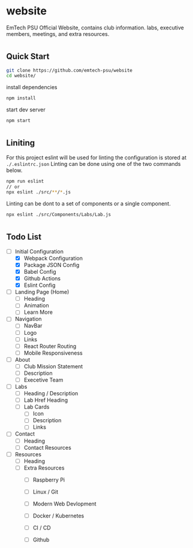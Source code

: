 # website
EmTech PSU Official Website, contains club information. labs, executive members, meetings, and extra resources.

# 
## Quick Start
```bash
git clone https://github.com/emtech-psu/website
cd website/
```

install dependencies
```bash
npm install
```

start dev server
```bash
npm start
```

#

## Liniting
For this project eslint will be used for linting the configuration is stored at `./.eslintrc.json`
Linting can be done using one of the two commands below.
```bash
npm run eslint
// or
npx eslint ./src/**/*.js
```
Linting can be dont to a set of components or a single component.
```bash
npx eslint ./src/Components/Labs/Lab.js
```

#

## Todo List

- [ ] Initial Configuration
    - [x] Webpack Configuration
    - [x] Package JSON Config
    - [x] Babel Config
    - [x] Github Actions
    - [x] Eslint Config
- [ ] Landing Page (Home)
    - [ ] Heading
    - [ ] Animation
    - [ ] Learn More
- [ ] Navigation
    - [ ] NavBar
    - [ ] Logo
    - [ ] Links
    - [ ] React Router Routing
    - [ ] Mobile Responsiveness
- [ ] About
    - [ ] Club Mission Statement
    - [ ] Description
    - [ ] Execetive Team
- [ ] Labs
    - [ ] Heading / Description
    - [ ] Lab Href Heading
    - [ ] Lab Cards
        - [ ] Icon
        - [ ] Description
        - [ ] Links
- [ ] Contact
    - [ ] Heading
    - [ ] Contact Resources
- [ ] Resources
    - [ ] Heading
    - [ ] Extra Resources
        - [ ] Raspberry Pi
        - [ ] Linux / Git
        - [ ] Modern Web Devlopment
        - [ ] Docker / Kubernetes
        - [ ] CI / CD 
        - [ ] Github
        